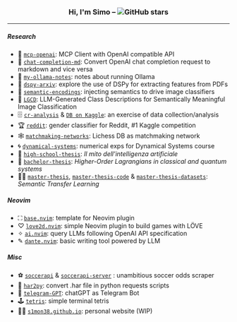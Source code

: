 <h3 align="center">Hi, I'm Simo – <img src="https://img.shields.io/github/stars/S1M0N38?style=flat&label=%E2%9C%AD" alt="GitHub stars"></h3>

______________________________________________________________________

##### Research

- 🔗 [`mcp-openai`](https://github.com/S1M0N38/mcp-openai): MCP Client with OpenAI compatible API
- 🔄 [`chat-completion-md`](https://github.com/S1M0N38/chat-completion-md): Convert OpenAI chat completion request to markdown and vice versa
- 🦙 [`my-ollama-notes`](https://github.com/S1M0N38/my-ollama-notes): notes about running Ollama
- 🔎 [`dspy-arxiv`](https://github.com/S1M0N38/dspy-arxiv): explore the use of DSPy for extracting features from PDFs
- 📄 [`semantic-encodings`](https://github.com/S1M0N38/semantic-encodings): injecting semantics to drive image classifiers
- 📄 [`LGCD`](https://github.com/S1M0N38/LGCD): LLM-Generated Class Descriptions for Semantically Meaningful Image Classification
- 🗄️ [`cr-analysis`](https://github.com/S1M0N38/cr-analysis) & [`DB on Kaggle`](https://www.kaggle.com/datasets/s1m0n38/clash-royale-games): an exercise of data collection/analysis
- 🏆 [`reddit`](https://github.com/S1M0N38/reddit): gender classifier for Reddit, #1 Kaggle competition
- 🕸️ [`matchmaking-networks`](https://github.com/S1M0N38/matchmaking-networks): Lichess DB as matchmaking network
- 🌀 [`dynamical-systems`](https://github.com/S1M0N38/dynamical-systems): numerical exps for Dynamical Systems course
- 👶 [`high-school-thesis`](https://github.com/S1M0N38/high-school-thesis): *Il mito dell'intelligenza artificiale*
- 👦 [`bachelor-thesis`](https://github.com/S1M0N38/bachelor-thesis): *Higher-Order Lagrangians in classical and quantum systems*
- 🧑‍🦱 [`master-thesis`](https://github.com/S1M0N38/master-thesis), [`master-thesis-code`](https://github.com/S1M0N38/master-thesis-code) & [`master-thesis-datasets`](https://github.com/S1M0N38/master-thesis-datasets): *Semantic Transfer Learning*

##### Neovim

- ⛶ [`base.nvim`](https://github.com/S1M0N38/base.nvim): template for Neovim plugin
- ♡ [`love2d.nvim`](https://github.com/S1M0N38/love2d.nvim): simple Neovim plugin to build games with LÖVE
- ✧ [`ai.nvim`](https://github.com/S1M0N38/ai.nvim): query LLMs following OpenAI API specification
- ✎ [`dante.nvim`](https://github.com/S1M0N38/dante.nvim): basic writing tool powered by LLM

##### Misc

- ⚽️ [`soccerapi`](https://github.com/S1M0N38/soccerapi) & [`soccerapi-server`](https://github.com/S1M0N38/soccerapi-server) : unambitious soccer odds scraper
- 🔄 [`har2py`](https://github.com/S1M0N38/har2py): convert .har file in python requests scripts
- 💬 [`telegram-GPT`](https://github.com/S1M0N38/Telegram-GPT): chatGPT as Telegram Bot
- 🕹️ [`tetris`](https://github.com/S1M0N38/tetris): simple terminal tetris
- 🧑‍💻 [`s1mon38.github.io`](https://s1m0n38.github.io/): personal website (WIP)
